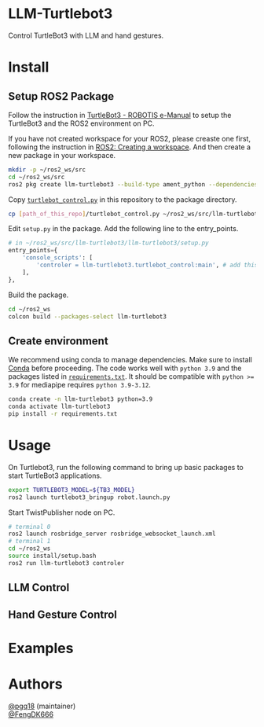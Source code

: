 # LLM-Turtlebot3
Control TurtleBot3 with LLM and hand gestures. 

# Install
## Setup ROS2 Package
Follow the instruction in [TurtleBot3 - ROBOTIS e-Manual](https://emanual.robotis.com/docs/en/platform/turtlebot3/overview/) to setup the TurtleBot3 and the ROS2 environment on PC.

If you have not created workspace for your ROS2, please creaste one first, following the instruction in [ROS2: Creating a workspace](https://docs.ros.org/en/humble/Tutorials/Beginner-Client-Libraries/Creating-A-Workspace/Creating-A-Workspace.html). And then create a new package in your workspace.
```bash
mkdir -p ~/ros2_ws/src
cd ~/ros2_ws/src
ros2 pkg create llm-turtlebot3 --build-type ament_python --dependencies rclpy std_msgs
```
Copy [`turtlebot_control.py`](./turtlebot_control.py) in this repository to the package directory.
```bash
cp [path_of_this_repo]/turtlebot_control.py ~/ros2_ws/src/llm-turtlebot3/llm-turtlebot3/
```
Edit `setup.py` in the package. Add the following line to the entry_points.
```python
# in ~/ros2_ws/src/llm-turtlebot3/llm-turtlebot3/setup.py
entry_points={
    'console_scripts': [
        'controler = llm-turtlebot3.turtlebot_control:main', # add this line
    ],
},
```
Build the package.
```bash
cd ~/ros2_ws
colcon build --packages-select llm-turtlebot3
```
## Create environment
We recommend using conda to manage dependencies. Make sure to install [Conda](https://docs.anaconda.com/miniconda/) before proceeding. The code works well with `python 3.9` and the packages listed in [`requirements.txt`](./requirements.txt). It should be compatible with `python >= 3.9` for mediapipe requires `python 3.9-3.12`. 
```bash
conda create -n llm-turtlebot3 python=3.9
conda activate llm-turtlebot3
pip install -r requirements.txt
```

# Usage
On Turtlebot3, run the following command to bring up basic packages to start TurtleBot3 applications.
```bash
export TURTLEBOT3_MODEL=${TB3_MODEL}
ros2 launch turtlebot3_bringup robot.launch.py
```
Start TwistPublisher node on PC.
```bash
# terminal 0
ros2 launch rosbridge_server rosbridge_websocket_launch.xml
# terminal 1
cd ~/ros2_ws
source install/setup.bash
ros2 run llm-turtlebot3 controler
```
## LLM Control

## Hand Gesture Control

# Examples

# Authors
[@pgq18](https://github.com/pgq18) (maintainer)  
[@FengDK666](https://github.com/FengDK666)
